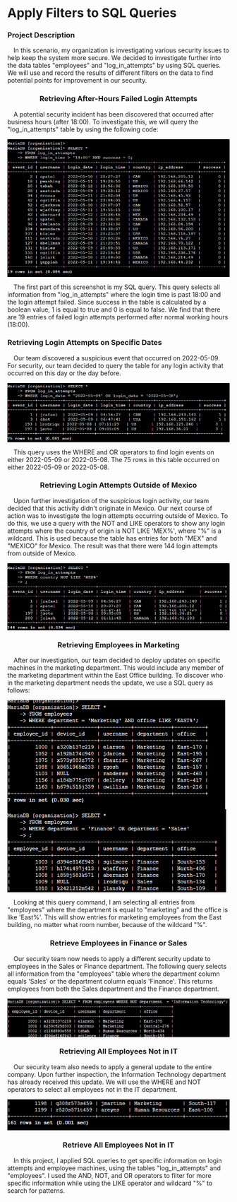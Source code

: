 <h1>Apply Filters to SQL Queries</h1>

<h3>Project Description</h3>
<p>&emsp;In this scenario, my organization is investigating various security issues to help keep the system more secure. We decided to investigate further into the data tables "employees" and "log_in_attempts" by using SQL queries. We will use and record the results of different filters on the data to find potential points for improvement in our security.</p>

<h3 align="center">Retrieving After-Hours Failed Login Attempts</h3>
<p>&emsp;A potential security incident has been discovered that occurred after business hours (after 18:00). To investigate this, we will query the "log_in_attempts" table by using the following code:</p>
<img align="center" src="https://github.com/BradRoff/write-up/blob/4e44001fbd1ee89744a40a9165ae1587719d4933/coursera/Google%20Cybersecurity%20Professional%20Certificate/Tools%20of%20the%20Trade%3A%20Linux%20and%20SQL/activities/Apply%20filters%20to%20SQL%20queries/img/1.PNG">
<p>&emsp;The first part of this screenshot is my SQL query. This query selects all information from "log_in_attempts" where the login time is past 18:00 and the login attempt failed. Since success in the table is calculated by a boolean value, 1 is equal to true and 0 is equal to false. We find that there are 19 entries of failed login attempts performed after normal working hours (18:00).</p>

<h3>Retrieving Login Attempts on Specific Dates</h3>
<p>&emsp;Our team discovered a suspicious event that occurred on 2022-05-09. For security, our team decided to query the table for any login activity that occurred on this day or the day before.</p>
<img align="center" src="https://github.com/BradRoff/write-up/blob/main/coursera/Google%20Cybersecurity%20Professional%20Certificate/Tools%20of%20the%20Trade%3A%20Linux%20and%20SQL/activities/Apply%20filters%20to%20SQL%20queries/img/2.PNG">
<img align="center" src="https://github.com/BradRoff/write-up/blob/main/coursera/Google%20Cybersecurity%20Professional%20Certificate/Tools%20of%20the%20Trade%3A%20Linux%20and%20SQL/activities/Apply%20filters%20to%20SQL%20queries/img/3.PNG">
<p>&emsp;This query uses the WHERE and OR operators to find login events on either 2022-05-09 or 2022-05-08. The 75 rows in this table occurred on either 2022-05-09 or 2022-05-08.</p>

<h3 align="center">Retrieving Login Attempts Outside of Mexico</h3>
<p>&emsp;Upon further investigation of the suspicious login activity, our team decided that this activity didn't originate in Mexico. Our next course of action was to investigate the login attempts occurring outside of Mexico. To do this, we use a query with the NOT and LIKE operators to show any login attempts where the country of origin is NOT LIKE 'MEX%', where "%" is a wildcard. This is used because the table has entries for both "MEX" and "MEXICO" for Mexico. The result was that there were 144 login attempts from outside of Mexico.</p>
<img align="center" src="https://github.com/BradRoff/write-up/blob/main/coursera/Google%20Cybersecurity%20Professional%20Certificate/Tools%20of%20the%20Trade%3A%20Linux%20and%20SQL/activities/Apply%20filters%20to%20SQL%20queries/img/4.PNG">
<img align="center" src="https://github.com/BradRoff/write-up/blob/main/coursera/Google%20Cybersecurity%20Professional%20Certificate/Tools%20of%20the%20Trade%3A%20Linux%20and%20SQL/activities/Apply%20filters%20to%20SQL%20queries/img/5.PNG">

<h3 align="center">Retrieving Employees in Marketing</h3>
<p>&emsp;After our investigation, our team decided to deploy updates on specific machines in the marketing department. This would include any member of the marketing department within the East Office building. To discover who in the marketing department needs the update, we use a SQL query as follows:</p>
<img align="center" src="https://github.com/BradRoff/write-up/blob/main/coursera/Google%20Cybersecurity%20Professional%20Certificate/Tools%20of%20the%20Trade%3A%20Linux%20and%20SQL/activities/Apply%20filters%20to%20SQL%20queries/img/6.PNG">
<img align="center" src="https://github.com/BradRoff/write-up/blob/main/coursera/Google%20Cybersecurity%20Professional%20Certificate/Tools%20of%20the%20Trade%3A%20Linux%20and%20SQL/activities/Apply%20filters%20to%20SQL%20queries/img/7.PNG">
<p>&emsp;Looking at this query command, I am selecting all entries from "employees" where the department is equal to "marketing" and the office is like 'East%'. This will show entries for marketing employees from the East building, no matter what room number, because of the wildcard "%".</p>

<h3 align="center">Retrieve Employees in Finance or Sales</h3>
<p>&emsp;Our security team now needs to apply a different security update to employees in the Sales or Finance department. The following query selects all information from the "employees" table where the department column equals 'Sales' or the department column equals 'Finance'. This returns employees from both the Sales department and the Finance department.</p>
<img align="center" src="https://github.com/BradRoff/write-up/blob/main/coursera/Google%20Cybersecurity%20Professional%20Certificate/Tools%20of%20the%20Trade%3A%20Linux%20and%20SQL/activities/Apply%20filters%20to%20SQL%20queries/img/8.PNG">

<h3 align="center">Retrieving All Employees Not in IT</h3>
<p>&emsp;Our security team also needs to apply a general update to the entire company. Upon further inspection, the Information Technology department has already received this update. We will use the WHERE and NOT operators to select all employees not in the IT department.</p>
<img align="center" src="https://github.com/BradRoff/write-up/blob/main/coursera/Google%20Cybersecurity%20Professional%20Certificate/Tools%20of%20the%20Trade%3A%20Linux%20and%20SQL/activities/Apply%20filters%20to%20SQL%20queries/img/9.PNG">

<h3 align="center">Retrieve All Employees Not in IT</h3>
<p>&emsp;In this project, I applied SQL queries to get specific information on login attempts and employee machines, using the tables "log_in_attempts" and "employees". I used the AND, NOT, and OR operators to filter for more specific information while using the LIKE operator and wildcard "%" to search for patterns.</p>
